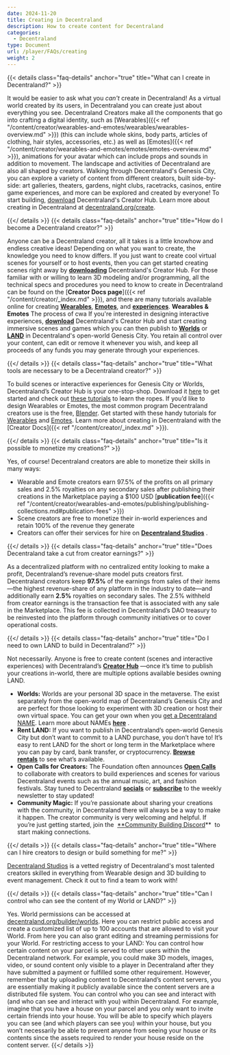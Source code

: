 ```yaml
---
date: 2024-11-20
title: Creating in Decentraland
description: How to create content for Decentraland
categories:
  - Decentraland
type: Document
url: /player/FAQs/creating
weight: 2
---
```


{{< details class="faq-details" anchor="true" title="What can I create in Decentraland?" >}}

It would be easier to ask what you _can't_ create in Decentraland! As a virtual world created by its users, in Decentraland you can create just about everything you see.
Decentraland Creators make all the components that go into crafting a digital identity, such as [Wearables]({{< ref "/content/creator/wearables-and-emotes/wearables/wearables-overview.md" >}}) (this can include whole skins, body parts, articles of clothing, hair styles, accessories, etc.) as well as [Emotes]({{< ref "/content/creator/wearables-and-emotes/emotes/emotes-overview.md" >}}), animations for your avatar which can include props and sounds in addition to movement.
The landscape and activities of Decentraland are also all shaped by creators. Walking through Decentraland's Genesis City, you can explore a variety of content from different creators, built side-by-side: art galleries, theaters, gardens, night clubs, racetracks, casinos, entire game experiences, and more can be explored and created by everyone! To start building, [download](https://decentraland.org/download/creator-hub) Decentraland's Creator Hub.
Learn more about creating in Decentraland at [decentraland.org/create](http://decentraland.org/create).

{{</ details >}}
{{< details class="faq-details" anchor="true" title="How do I become a Decentraland creator?" >}}

Anyone can be a Decentraland creator, all it takes is a little knowhow and endless creative ideas! Depending on what you want to create, the knowledge you need to know differs. If you just want to create cool virtual scenes for yourself or to host events, then you can get started creating scenes right away by [**downloading**](https://decentraland.org/download/creator-hub) Decentraland's Creator Hub.
For those familiar with or willing to learn 3D modeling and/or programming, all the technical specs and procedures you need to know to create in Decentraland can be found on the [**Creator Docs page**]({{< ref "/content/creator/_index.md" >}}), and there are many tutorials available online for creating [**Wearables**](https://www.youtube.com/watch?v=zl43Fw7zROQ&list=PLEl6fe1igtKBFDcxaC64Uxamo7kQUi5mf&pp=iAQB), [**Emotes**](https://www.youtube.com/watch?v=-iWslh4uQIk&list=PLAcRraQmr_GN8LcnnQk2BByo9L2Orvp9c&pp=iAQB), and [**experiences**](https://www.youtube.com/watch?v=fblj_FxUvM4&list=PLAcRraQmr_GP_K8WN7csnKnImK4R2TgMA&pp=iAQB).
**Wearables & Emotes**
The process of cwa
If you're interested in designing interactive experiences, [**download**](https://decentraland.org/download/creator-hub) Decentraland's Creator Hub and start creating immersive scenes and games which you can then publish to [**Worlds**](https://decentraland.org/blog/about-decentraland/decentraland-worlds-your-own-virtual-space) or [**LAND**](https://decentraland.org/marketplace/lands) in Decentraland's open-world Genesis City. You retain all control over your content, can edit or remove it whenever you wish, and keep all proceeds of any funds you may generate through your experiences.

{{</ details >}}
{{< details class="faq-details" anchor="true" title="What tools are necessary to be a Decentraland creator?" >}}

To build scenes or interactive experiences for Genesis City or Worlds, Decentraland’s Creator Hub is your one-stop-shop. Download it [here](https://decentraland.org/download/creator-hub) to get started and check out [these tutorials](https://www.youtube.com/watch?v=wm8ZD2kSyKA&list=PLAcRraQmr_GPrMmQekqbMWhyBxo3lXs8p&pp=iAQB) to learn the ropes.
If you’d like to design Wearables or Emotes, the most common program Decentraland creators use is the free, [Blender](https://www.notion.so/1425f41146a580a2950aff043b0d559a?pvs=21). Get started with these handy tutorials for [Wearables](https://www.youtube.com/watch?v=zl43Fw7zROQ&list=PLEl6fe1igtKBFDcxaC64Uxamo7kQUi5mf) and [Emotes](https://www.youtube.com/watch?v=-iWslh4uQIk&list=PLAcRraQmr_GN8LcnnQk2BByo9L2Orvp9c&pp=iAQB).
Learn more about creating in Decentraland with the [Creator Docs]({{< ref "/content/creator/_index.md" >}}).

{{</ details >}}
{{< details class="faq-details" anchor="true" title="Is it possible to monetize my creations?" >}}

Yes, of course! Decentraland creators are able to monetize their skills in many ways:

- Wearable and Emote creators earn 97.5% of the profits on all primary sales and 2.5% royalties on any secondary sales after publishing their creations in the Marketplace paying a $100 USD [**publication fee**]({{< ref "/content/creator/wearables-and-emotes/publishing/publishing-collections.md#publication-fees" >}})
- Scene creators are free to monetize their in-world experiences and retain 100% of the revenue they generate
- Creators can offer their services for hire on [**Decentraland Studios**](https://studios.decentraland.org/) .

{{</ details >}}
{{< details class="faq-details" anchor="true" title="Does Decentraland take a cut from creator earnings?" >}}

As a decentralized platform with no centralized entity looking to
make a profit, Decentraland’s revenue-share model puts creators first. Decentraland
creators keep **97.5%** of the earnings from sales of their items—the highest revenue-share of any platform in the industry to date—and additionally earn **2.5%** royalties
on secondary sales.
The 2.5% withheld from creator earnings is the transaction fee that is associated
with any sale in the Marketplace. This fee is collected in Decentraland’s DAO
treasury to be reinvested into the platform through community initiatives or to cover
operational costs.

{{</ details >}}
{{< details class="faq-details" anchor="true" title="Do I need to own LAND to build in Decentraland?" >}}

Not necessarily. Anyone is free to create content (scenes and interactive experiences) with Decentraland’s [**Creator Hub**](https://decentraland.org/download/creator-hub/) —once it’s time to publish your creations in-world, there are multiple options available besides owning LAND. 

- **Worlds:** Worlds are your personal 3D space in the metaverse. The exist separately from the open-world map of Decentraland’s Genesis City and are perfect for those looking to experiment with 3D creation or host their own virtual space. You can get your own when you [get a Decentraland NAME](https://decentraland.org/marketplace/names/claim). Learn more about NAMEs [**here**](https://decentraland.org/blog/about-decentraland/decentraland-worlds-your-own-virtual-space) .
- **Rent LAND:** If you want to publish in Decentraland’s open-world Genesis City but don’t want to commit to a LAND purchase, you don’t have to! It’s easy to rent LAND for the short or long term in the Marketplace where you can pay by card, bank transfer, or cryptocurrency. [**Browse rentals**](https://decentraland.org/marketplace/lands?assetType=nft&section=land&vendor=decentraland&page=1&sortBy=newest&onlyOnRent=true) to see what’s available.
- **Open Calls for Creators:** The Foundation often announces **[Open Calls](https://twitter.com/decentraland/status/1704918402907726030)** to collaborate with creators to build experiences and scenes for various Decentraland events such as the annual music, art, and fashion festivals. Stay tuned to Decentraland [**socials**](https://twitter.com/decentraland) or [**subscribe**](https://decentraland.beehiiv.com/subscribe) to the weekly newsletter to stay updated!
- **Community Magic:** If you’re passionate about sharing your creations with the community, in Decentraland there will always be a way to make it happen. The creator community is very welcoming and helpful. If you’re just getting started, join the  [**Community Building Discord](https://discord.gg/cbdcl)**  to start making connections.

{{</ details >}}
{{< details class="faq-details" anchor="true" title="Where can I hire creators to design or build something for me?" >}}

[Decentraland Studios](https://studios.decentraland.org/) is a vetted registry of Decentraland's most talented creators skilled in everything from Wearable design and 3D building to event management. Check it out to find a team to work with!

{{</ details >}}
{{< details class="faq-details" anchor="true" title="Can I control who can see the content of my World or LAND?" >}}

Yes. World permissions can be accessed at [decentraland.org/builder/worlds](https://decentraland.org/builder/worlds). Here you can restrict public access and create a customized list of up to 100 accounts that are allowed to visit your World. From here you can also grant editing and streaming permissions for your World.
For restricting access to your LAND: You can control how certain content on your parcel is served to other users within the Decentraland network. For example, you could make 3D models, images, video, or sound content only visible to a player in Decentraland after they have submitted a payment or fulfilled some other requirement. However, remember that by uploading content to Decentraland’s content servers, you are essentially making it publicly available since the content servers are a distributed file system.
You can control who you can see and interact with (and who can see and interact with you) within Decentraland. For example, imagine that you have a house on your parcel and you only want to invite certain friends into your house. You will be able to specify which players you can see (and which players can see you) within your house, but you won’t necessarily be able to prevent anyone from seeing your house or its contents since the assets required to render your house reside on the content server.
{{</ details >}}
